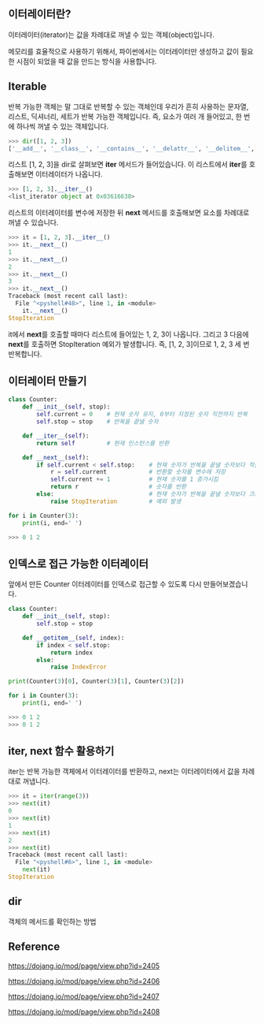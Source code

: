 ## 이터레이터란?

이터레이터(iterator)는 값을 차례대로 꺼낼 수 있는 객체(object)입니다.

메모리를 효율적으로 사용하기 위해서, 파이썬에서는 이터레이터만 생성하고 값이 필요한 시점이 되었을 때 값을 만드는 방식을 사용합니다.

## Iterable

반복 가능한 객체는 말 그대로 반복할 수 있는 객체인데 우리가 흔히 사용하는 문자열, 리스트, 딕셔너리, 세트가 반복 가능한 객체입니다. 즉, 요소가 여러 개 들어있고, 한 번에 하나씩 꺼낼 수 있는 객체입니다.

```python
>>> dir([1, 2, 3])
['__add__', '__class__', '__contains__', '__delattr__', '__delitem__', '__dir__', '__doc__', '__eq__', '__format__', '__ge__', '__getattribute__', '__getitem__', '__gt__', '__hash__', '__iadd__', '__imul__', '__init__', '__init_subclass__', '__iter__', '__le__', '__len__', '__lt__', '__mul__', '__ne__', '__new__', '__reduce__', '__reduce_ex__', '__repr__', '__reversed__', '__rmul__', '__setattr__', '__setitem__', '__sizeof__', '__str__', '__subclasshook__', 'append', 'clear', 'copy', 'count', 'extend', 'index', 'insert', 'pop', 'remove', 'reverse', 'sort']
```

리스트 [1, 2, 3]을 dir로 살펴보면 **iter** 메서드가 들어있습니다. 이 리스트에서 **iter**를 호출해보면 이터레이터가 나옵니다.

```python
>>> [1, 2, 3].__iter__()
<list_iterator object at 0x03616630>
```

리스트의 이터레이터를 변수에 저장한 뒤 **next** 메서드를 호출해보면 요소를 차례대로 꺼낼 수 있습니다.

```python
>>> it = [1, 2, 3].__iter__()
>>> it.__next__()
1
>>> it.__next__()
2
>>> it.__next__()
3
>>> it.__next__()
Traceback (most recent call last):
  File "<pyshell#48>", line 1, in <module>
    it.__next__()
StopIteration
```

it에서 **next**를 호출할 때마다 리스트에 들어있는 1, 2, 3이 나옵니다. 그리고 3 다음에 **next**를 호출하면 StopIteration 예외가 발생합니다. 즉, [1, 2, 3]이므로 1, 2, 3 세 번 반복합니다.

## 이터레이터 만들기

```python
class Counter:
    def __init__(self, stop):
        self.current = 0    # 현재 숫자 유지, 0부터 지정된 숫자 직전까지 반복
        self.stop = stop    # 반복을 끝낼 숫자

    def __iter__(self):
        return self         # 현재 인스턴스를 반환

    def __next__(self):
        if self.current < self.stop:    # 현재 숫자가 반복을 끝낼 숫자보다 작을 때
            r = self.current            # 반환할 숫자를 변수에 저장
            self.current += 1           # 현재 숫자를 1 증가시킴
            return r                    # 숫자를 반환
        else:                           # 현재 숫자가 반복을 끝낼 숫자보다 크거나 같을 때
            raise StopIteration         # 예외 발생

for i in Counter(3):
    print(i, end=' ')

>>> 0 1 2
```

## 인덱스로 접근 가능한 이터레이터

앞에서 만든 Counter 이터레이터를 인덱스로 접근할 수 있도록 다시 만들어보겠습니다.

```python
class Counter:
    def __init__(self, stop):
        self.stop = stop

    def __getitem__(self, index):
        if index < self.stop:
            return index
        else:
            raise IndexError

print(Counter(3)[0], Counter(3)[1], Counter(3)[2])

for i in Counter(3):
    print(i, end=' ')

>>> 0 1 2
>>> 0 1 2

```

## iter, next 함수 활용하기

iter는 반복 가능한 객체에서 이터레이터를 반환하고, next는 이터레이터에서 값을 차례대로 꺼냅니다.

```python
>>> it = iter(range(3))
>>> next(it)
0
>>> next(it)
1
>>> next(it)
2
>>> next(it)
Traceback (most recent call last):
  File "<pyshell#6>", line 1, in <module>
    next(it)
StopIteration
```

## dir

객체의 메서드를 확인하는 방법

## Reference

https://dojang.io/mod/page/view.php?id=2405

https://dojang.io/mod/page/view.php?id=2406

https://dojang.io/mod/page/view.php?id=2407

https://dojang.io/mod/page/view.php?id=2408
